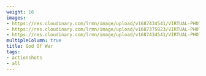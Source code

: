 ```yaml
---
weight: 16
images:
- https://res.cloudinary.com/lrmn/image/upload/v1687434541/VIRTUAL-PHOTOGRAPHY/godofwar/lrmn-gow1_l0mbiz.png
- https://res.cloudinary.com/lrmn/image/upload/v1687375823/VIRTUAL-PHOTOGRAPHY/godofwar/lrmn_2_qc90gu.png
- https://res.cloudinary.com/lrmn/image/upload/v1687434541/VIRTUAL-PHOTOGRAPHY/godofwar/lrmn-gow2_elvwus.png
multipleColumn: true
title: God Of War
tags:
- actionshots
- all
---
```

